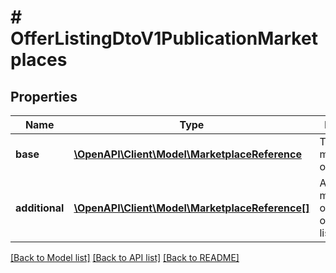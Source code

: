 # # OfferListingDtoV1PublicationMarketplaces

## Properties

Name | Type | Description | Notes
------------ | ------------- | ------------- | -------------
**base** | [**\OpenAPI\Client\Model\MarketplaceReference**](MarketplaceReference.md) | The base marketplace of the offer. | [optional]
**additional** | [**\OpenAPI\Client\Model\MarketplaceReference[]**](MarketplaceReference.md) | Additional marketplaces, on which the offer is to be listed. | [optional]

[[Back to Model list]](../../README.md#models) [[Back to API list]](../../README.md#endpoints) [[Back to README]](../../README.md)
